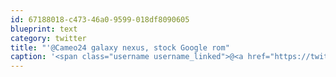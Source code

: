 ```yaml
---
id: 67188018-c473-46a0-9599-018df8090605
blueprint: text
category: twitter
title: "'@Cameo24 galaxy nexus, stock Google rom"
caption: '<span class="username username_linked">@<a href="https://twitter.com/Cameo24" title="Neo">Cameo24</a></span> galaxy nexus, stock Google rom'
---
```

